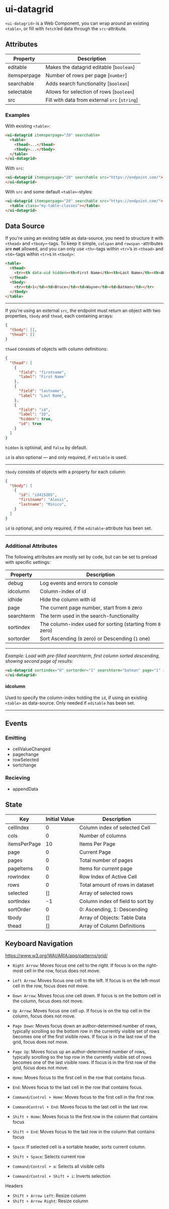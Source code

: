 # ui-datagrid

`<ui-datagrid>` is a Web Component, you can wrap around an existing `<table>`, or fill with `fetch`’ed data through the `src`-attribute.

## Attributes

| Property     | Description |
|--------------|-------------|
| editable     | Makes the datagrid editable [`boolean`] |
| itemsperpage | Number of rows per page [`number`] |
| searchable   | Adds search functionality [`boolean`] |
| selectable   | Allows for selection of rows [`boolean`] |
| src          | Fill with data from external `src` [`string`] |

### Examples

With existing `<table>`:

```html
<ui-datagrid itemsperpage="20" searchable>
  <table>
    <thead>...</thead>
    <tbody>...</tbody>
  </table>
</ui-datagrid>
```

With `src`:

```html
<ui-datagrid itemsperpage="20" searchable src="https://endpoint.com/">
</ui-datagrid>
```

With `src` and some default `<table>`-styles:

```html
<ui-datagrid itemsperpage="20" searchable src="https://endpoint.com/">
  <table class="my-table-classes"></table>
</ui-datagrid>
```

## Data Source
If you're using an existing table as data-source, you need to structure it with `<thead>` and `<tbody>`-tags. To keep it simple, `colspan` and `rowspan` -attributes are **not** allowed, and you can only use `<th>`-tags within `<tr>`’s in `<thead>` and `<td>`-tags within `<tr>`s in `<tbody>`:

```html
<table>
  <thead>
    <tr><th data-uid hidden><th>First Name</th><th>Last Name</th><th>AKA</th></tr>
  </thead>
  <tbody>
    <tr><td>1</td><td>Bruce</td><td>Wayne</td><td>Batman</td></tr>
  </tbody>
</table>
```

---

If you're using an external `src`, the endpoint must return an object with two properties, `tbody` and `thead`, each containing arrays:

```json
{
  "tbody": [],
  "thead": []
}
```

`thaed` consists of objects with column definitions:

```json
{
  "thead": [
    {
      "field": "firstname",
      "label": "First Name"
    },
    {
      "field": "lastname",
      "label": "Last Name",
    },
    {
      "field": "id",
      "label": "ID",
      "hidden": true,
      "id": true
    }
  ]
}
```

`hidden` is optional, and `false` by default.

`id` is also optional — and only required, if `editable` is used.

---

`tbody` consists of objects with a property for each column:

```json
{
  "tbody": [
    {
      "id": "id415265",
      "firstname": "Alexis",
      "lastname": "Minico",
    }
  ]
}
```

`id` is optional, and only required, if the `editable`-attribute has been set.

---

### Additional Attributes
The following attributes are mostly set by code, but can be set to preload with specific settings:

| Property   | Description |
|------------|-------------|
| debug      | Log events and errors to console |
| idcolumn   | Column-index of id |
| idhide     | Hide the column with id |
| page       | The current page number, start from `0` zero |
| searchterm | The term used in the search-functionality |
| sortindex  | The column-index used for sorting (starting from `0` zero) |
| sortorder  | Sort Ascending (`0` zero) or Descending (`1` one) |

---

_Example: Load with pre-filled searchterm, first column sorted descending, showing second page of results:_

```html
<ui-datagrid sortindex="0" sortorder="1" searchterm="batman" page="1" itemsperpage="5">
</ui-datagrid>
```

#### idcolumn
Used to specify the column-index holding the `id`, if using an existing `<table>` as data-source. Only needed if `editable` has been set.

---

## Events

### Emitting
- cellValueChanged
- pagechange
- rowSelected
- sortchange

### Recieving
- appendData


## State


| Key          | Initial Value | Description |
|--------------|---------------| ----------- |
| cellIndex    | 0             | Column index of selected Cell |
| cols         | 0             | Number of columns |
| itemsPerPage | 10            | Items Per Page |
| page         | 0             | Current Page |
| pages        | 0             | Total number of pages |
| pageItems    | 0             | Items for *current* page |
| rowIndex     | 0             | Row Index of Active Cell |
| rows         | 0             | Total amount of rows in dataset |
| selected     | []            | Array of selected rows |
| sortIndex    | -1            | Column index of field to sort by |
| sortOrder    | 0             | 0: Ascending, 1: Descending |
| tbody        | []            | Array of Objects: Table Data |
| thead        | []            | Array of Column Definitions |


## Keyboard Navigation

https://www.w3.org/WAI/ARIA/apg/patterns/grid/

- `Right Arrow`: Moves focus one cell to the right. If focus is on the right-most cell in the row, focus does not move.
- `Left Arrow`: Moves focus one cell to the left. If focus is on the left-most cell in the row, focus does not move.
- `Down Arrow`: Moves focus one cell down. If focus is on the bottom cell in the column, focus does not move.
- `Up Arrow`: Moves focus one cell up. If focus is on the top cell in the column, focus does not move.
- `Page Down`: Moves focus down an author-determined number of rows, typically scrolling so the bottom row in the currently visible set of rows becomes one of the first visible rows. If focus is in the last row of the grid, focus does not move.
- `Page Up`: Moves focus up an author-determined number of rows, typically scrolling so the top row in the currently visible set of rows becomes one of the last visible rows. If focus is in the first row of the grid, focus does not move.
- `Home`: Moves focus to the first cell in the row that contains focus.
- `End`: Moves focus to the last cell in the row that contains focus.
- `Command/Control + Home`: Moves focus to the first cell in the first row.
- `CommandControl + End`: Moves focus to the last cell in the last row.
- `Shift + Home`: Moves focus to the first row in the column that contains focus
- `Shift + End`: Moves focus to the last row in the column that contains focus


- `Space`: If selected cell is a sortable header, sorts current column.
- `Shift + Space`: Selects current row
- `Command/Control + a`: Selects all visible cells
- `Command/Control + Shift + i`: Inverts selection

Headers
- `Shift + Arrow Left`: Resize column
- `Shift + Arrow Right`: Resize column